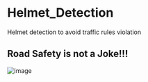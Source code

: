 # Helmet_Detection
Helmet detection to avoid traffic rules violation

## Road Safety is not a Joke!!!

![image](https://github.com/mdhamid160/Helmet_Detection/blob/main/Helmet.gif)
